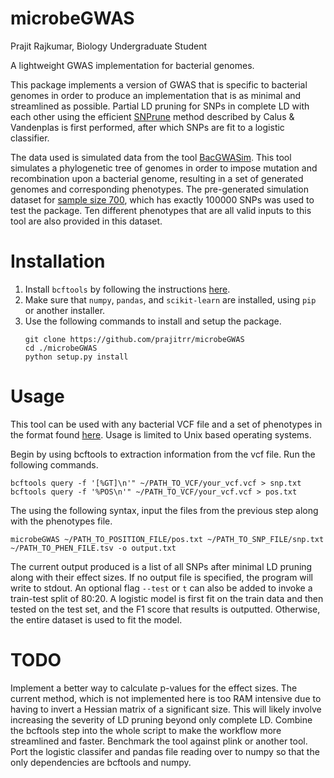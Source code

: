 # microbeGWAS
Prajit Rajkumar, Biology Undergraduate Student

A lightweight GWAS implementation for bacterial genomes.

This package implements a version of GWAS that is specific to bacterial genomes in order to produce an implementation that is as minimal and streamlined as possible. Partial LD pruning for SNPs in complete LD with each other using the efficient [SNPrune](https://gsejournal.biomedcentral.com/articles/10.1186/s12711-018-0404-z) method described by Calus & Vandenplas is first performed, after which SNPs are fit to a logistic classifier. 

The data used is simulated data from the tool [BacGWASim](https://www.microbiologyresearch.org/content/journal/mgen/10.1099/mgen.0.000337). This tool simulates a phylogenetic tree of genomes in order to impose mutation and recombination upon a bacterial genome, resulting in a set of generated genomes and corresponding phenotypes. The pre-generated simulation dataset for [sample size 700](https://figshare.com/articles/bacterial_GWAS_benchmark_simulations_Sample_size_700/9956426), which has exactly 100000 SNPs was used to test the package. Ten different phenotypes that are all valid inputs to this tool are also provided in this dataset.

# Installation 
1. Install `bcftools` by following the instructions [here](https://www.htslib.org/download/).
2. Make sure that `numpy`, `pandas`, and `scikit-learn` are installed, using `pip` or another installer.
3. Use the following commands to install and setup the package.
   ```
   git clone https://github.com/prajitrr/microbeGWAS
   cd ./microbeGWAS
   python setup.py install
   ```

# Usage
This tool can be used with any bacterial VCF file and a set of phenotypes in the format found [here](https://figshare.com/articles/bacterial_GWAS_benchmark_simulations_Sample_size_700/9956426). Usage is limited to Unix based operating systems.

Begin by using bcftools to extraction information from the vcf file. Run the following commands.
```
bcftools query -f '[%GT]\n'" ~/PATH_TO_VCF/your_vcf.vcf > snp.txt
bcftools query -f '%POS\n'" ~/PATH_TO_VCF/your_vcf.vcf > pos.txt
```
The using the following syntax, input the files from the previous step along with the phenotypes file.
```
microbeGWAS ~/PATH_TO_POSITION_FILE/pos.txt ~/PATH_TO_SNP_FILE/snp.txt ~/PATH_TO_PHEN_FILE.tsv -o output.txt
```
The current output produced is a list of all SNPs after minimal LD pruning along with their effect sizes. 
If no output file is specified, the program will write to stdout.
An optional flag `--test` or `t` can also be added to invoke a train-test split of 80:20. A logistic model is first fit on the train data and then tested on the test set, and the F1 score that results is outputted. Otherwise, the entire dataset is used to fit the model.

# TODO
Implement a better way to calculate p-values for the effect sizes. The current method, which is not implemented here is too RAM intensive due to having to invert a Hessian matrix of a significant size. This will likely involve increasing the severity of LD pruning beyond only complete LD.
Combine the bcftools step into the whole script to make the workflow more streamlined and faster.
Benchmark the tool against plink or another tool.
Port the logistic classifer and pandas file reading over to numpy so that the only dependencies are bcftools and numpy.
